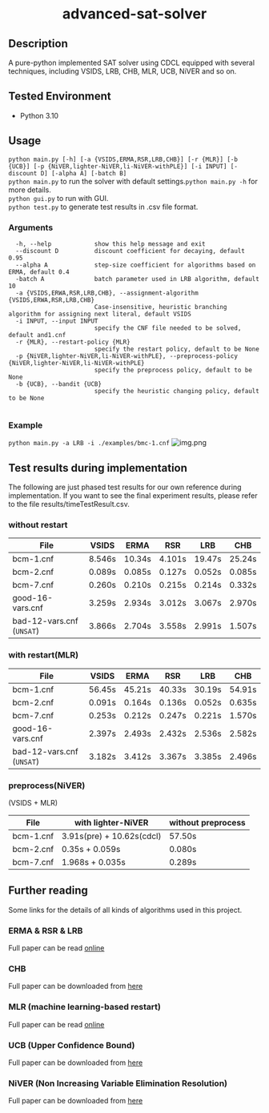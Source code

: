 # <center>advanced-sat-solver</center>
## Description
A pure-python implemented SAT solver using CDCL equipped with several techniques, 
including VSIDS, LRB, CHB, MLR, UCB, NiVER and so on.

## Tested Environment
- Python 3.10

## Usage
```python main.py [-h] [-a {VSIDS,ERMA,RSR,LRB,CHB}] [-r {MLR}] [-b {UCB}] [-p {NiVER,lighter-NiVER,li-NiVER-withPLE}] [-i INPUT] [-discount D] [-alpha A] [-batch B]``` \
`python main.py` to run the solver with default settings.`python main.py -h` for more details. \
`python gui.py` to run with GUI.\
`python test.py` to generate test results in .csv file format.

### Arguments
``` 
  -h, --help            show this help message and exit
  --discount D          discount coefficient for decaying, default 0.95
  --alpha A             step-size coefficient for algorithms based on ERMA, default 0.4
  -batch A              batch parameter used in LRB algorithm, default 10
  -a {VSIDS,ERWA,RSR,LRB,CHB}, --assignment-algorithm {VSIDS,ERWA,RSR,LRB,CHB}
                        Case-insensitive, heuristic branching algorithm for assigning next literal, default VSIDS
  -i INPUT, --input INPUT
                        specify the CNF file needed to be solved, default and1.cnf
  -r {MLR}, --restart-policy {MLR}
                        specify the restart policy, default to be None
  -p {NiVER,lighter-NiVER,li-NiVER-withPLE}, --preprocess-policy {NiVER,lighter-NiVER,li-NiVER-withPLE}
                        specify the preprocess policy, default to be None
  -b {UCB}, --bandit {UCB}
                        specify the heuristic changing policy, default to be None
                  
```

### Example
```python main.py -a LRB -i ./examples/bmc-1.cnf```
![img.png](results/rsr-bmc-1.png)

## Test results during implementation
The following are just phased test results for our own reference during implementation. 
If you want to see the final experiment results, please refer to the file results/timeTestResult.csv.
### without restart
| File                      | VSIDS  | ERMA   | RSR    | LRB    | CHB    |
|---------------------------|--------|--------|--------|--------|--------|
| bcm-1.cnf                 | 8.546s | 10.34s | 4.101s | 19.47s | 25.24s |
| bcm-2.cnf                 | 0.089s | 0.085s | 0.127s | 0.052s | 0.085s |
| bcm-7.cnf                 | 0.260s | 0.210s | 0.215s | 0.214s | 0.332s |
| good-16-vars.cnf          | 3.259s | 2.934s | 3.012s | 3.067s | 2.970s |
| bad-12-vars.cnf (`UNSAT`) | 3.866s | 2.704s | 3.558s | 2.991s | 1.507s |

### with restart(MLR)

| File                      | VSIDS  | ERMA   | RSR    | LRB    | CHB    |
|---------------------------|--------|--------|--------|--------|--------|
| bcm-1.cnf                 | 56.45s | 45.21s | 40.33s | 30.19s | 54.91s |
| bcm-2.cnf                 | 0.091s | 0.164s | 0.136s | 0.052s | 0.635s |
| bcm-7.cnf                 | 0.253s | 0.212s | 0.247s | 0.221s | 1.570s |
| good-16-vars.cnf          | 2.397s | 2.493s | 2.432s | 2.536s | 2.582s |
| bad-12-vars.cnf (`UNSAT`) | 3.182s | 3.412s | 3.367s | 3.385s | 2.496s |

### preprocess(NiVER)
(VSIDS + MLR)

| File                      | with lighter-NiVER         | without preprocess |
|---------------------------|----------------------------|--------------------|
| bcm-1.cnf                 | 3.91s(pre) + 10.62s(cdcl)  | 57.50s             |
| bcm-2.cnf                 | 0.35s + 0.059s             | 0.080s             | 
| bcm-7.cnf                 | 1.968s + 0.035s            | 0.289s             |

## Further reading
Some links for the details of all kinds of algorithms used
in this project.

### ERMA & RSR & LRB
Full paper can be read [online ](https://link.springer.com/chapter/10.1007/978-3-319-40970-2_9)


### CHB
Full paper can be downloaded from [here](https://dl.acm.org/doi/10.5555/3016100.3016385)

### MLR (machine learning-based restart)
Full paper can be read [online](https://link.springer.com/chapter/10.1007/978-3-319-94144-8_6)

### UCB (Upper Confidence Bound)
Full paper can be downloaded from [here](https://drops.dagstuhl.de/opus/volltexte/2021/15311/)

### NiVER (Non Increasing Variable Elimination Resolution)
Full paper can be downloaded from [here](http://www.satisfiability.org/SAT04/programme/118.pdf)